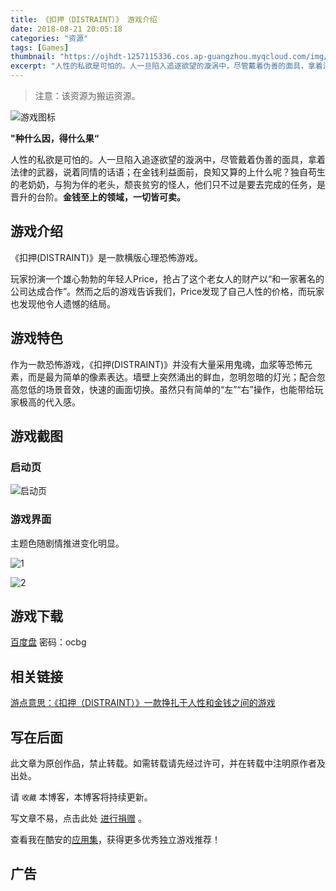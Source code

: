 ```yaml
---
title: 《扣押（DISTRAINT）》 游戏介绍
date: 2018-08-21 20:05:18
categories: "资源"
tags: [Games]
thumbnail: "https://ojhdt-1257115336.cos.ap-guangzhou.myqcloud.com/img/20180821/8.png"
excerpt: "人性的私欲是可怕的。人一旦陷入追逐欲望的漩涡中，尽管戴着伪善的面具，拿着法律的武器，说着同情的话语；在金钱利益面前，良知又算的上什么呢？独自苟生的老奶奶，与狗为伴的老头，颓丧贫穷的怪人，他们只不过是要去完成的任务，是晋升的台阶。<p><strong>金钱至上的领域，一切皆可卖</strong></p>。"
---
```

>注意：该资源为搬运资源。

![游戏图标](https://ojhdt-1257115336.cos.ap-guangzhou.myqcloud.com/img/20180821/9.png)

**"种什么因，得什么果“**

人性的私欲是可怕的。人一旦陷入追逐欲望的漩涡中，尽管戴着伪善的面具，拿着法律的武器，说着同情的话语；在金钱利益面前，良知又算的上什么呢？独自苟生的老奶奶，与狗为伴的老头，颓丧贫穷的怪人，他们只不过是要去完成的任务，是晋升的台阶。**金钱至上的领域，一切皆可卖。**

## 游戏介绍

《扣押(DISTRAINT)》是一款横版心理恐怖游戏。

玩家扮演一个雄心勃勃的年轻人Price，抢占了这个老女人的财产以“和一家著名的公司达成合作”。然而之后的游戏告诉我们，Price发现了自己人性的价格，而玩家也发现他令人遗憾的结局。

## 游戏特色
作为一款恐怖游戏，《扣押(DISTRAINT)》并没有大量采用鬼魂，血浆等恐怖元素，而是最为简单的像素表达。墙壁上突然涌出的鲜血，忽明忽暗的灯光；配合忽高忽低的场景音效，快速的画面切换。虽然只有简单的“左”“右”操作，也能带给玩家极高的代入感。

## 游戏截图

### 启动页

![启动页](https://ojhdt-1257115336.cos.ap-guangzhou.myqcloud.com/img/20180821/10.png)

### 游戏界面

主题色随剧情推进变化明显。

![1](https://ojhdt-1257115336.cos.ap-guangzhou.myqcloud.com/img/20180821/11.png)

![2](https://ojhdt-1257115336.cos.ap-guangzhou.myqcloud.com/img/20180821/12.png)

## 游戏下载

[百度盘](https://pan.baidu.com/s/1mHDYk2NzJfT27yxqZGSgBQ) 密码：ocbg 

## 相关链接

[游点意思：《扣押（DISTRAINT）》一款挣扎于人性和金钱之间的游戏](http://www.gamersky.com/news/201707/933163.shtml)


## 写在后面
此文章为原创作品，禁止转载。如需转载请先经过许可，并在转载中注明原作者及出处。

请 `收藏` 本博客，本博客将持续更新。

写文章不易，点击此处 <a data-fancybox data-src="#modal" href="javascript:;" >进行捐赠</a> 。



 <div style="display: none;" id="modal" > 
 <h2>捐赠</h2> 
 <p>写文章不易，请我喝一杯咖啡吧~ <br>
 <img src="https://ojhdt.club/alipay.png" width="240" height="364" alt="支付宝" /> <img src="https://ojhdt.club/wechat.png" width="240" height="364" alt="微信" /> <br>

点击<a href="https://ojhdt.club/donate">此处</a>前往捐赠详情页。
 </p> 
 </div> 

查看我在酷安的[应用集](https://www.coolapk.com/album/3935141)，获得更多优秀独立游戏推荐！

## 广告
<script async src="//pagead2.googlesyndication.com/pagead/js/adsbygoogle.js"></script>
<ins class="adsbygoogle"
     style="display:block; text-align:center;"
     data-ad-layout="in-article"
     data-ad-format="fluid"
     data-ad-client="ca-pub-1043177129475579"
     data-ad-slot="7254716173"></ins>
<script>
     (adsbygoogle = window.adsbygoogle || []).push({});
</script>